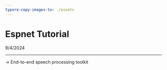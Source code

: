 ```yaml
---
typora-copy-images-to: ./assets
---
```


# Espnet Tutorial

9/4/2024

___



-> End-to-end speech processing toolkit







